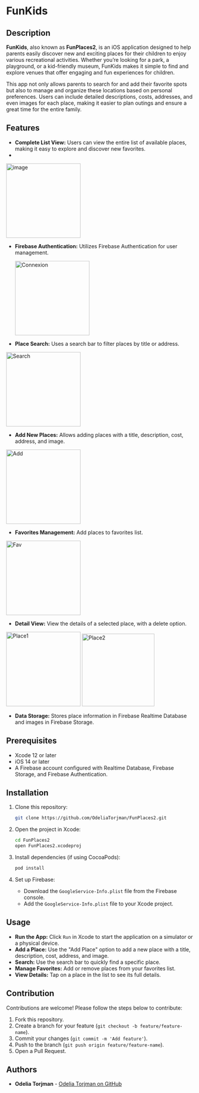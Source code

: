 # FunKids

## Description

**FunKids**, also known as **FunPlaces2**, is an iOS application designed to help parents easily discover new and exciting places for their children to enjoy various recreational activities. Whether you’re looking for a park, a playground, or a kid-friendly museum, FunKids makes it simple to find and explore venues that offer engaging and fun experiences for children.

This app not only allows parents to search for and add their favorite spots but also to manage and organize these locations based on personal preferences. Users can include detailed descriptions, costs, addresses, and even images for each place, making it easier to plan outings and ensure a great time for the entire family.

## Features

- **Complete List View:** Users can view the entire list of available places, making it easy to explore and discover new favorites.
- 
<img src="https://github.com/user-attachments/assets/1628fd66-9a4c-4bfd-9770-e34be939fa9d" alt="image" width="200">

- **Firebase Authentication:** Utilizes Firebase Authentication for user management.
  
  <img width="200" alt="Connexion" src="https://github.com/user-attachments/assets/9e23b7e2-9670-4754-bffb-f5bfcc820f0a">

- **Place Search:** Uses a search bar to filter places by title or address.
 <img width="200" alt="Search" src="https://github.com/user-attachments/assets/90741517-9baf-448e-8bf3-fa6a5d2bb6df">

- **Add New Places:** Allows adding places with a title, description, cost, address, and image.
 <img width="200" alt="Add" src="https://github.com/user-attachments/assets/5bb175d7-a34d-4a08-a8f6-562acfd8ce2b">

- **Favorites Management:** Add places to favorites list.
 <img width="200" alt="Fav" src="https://github.com/user-attachments/assets/1fefe1fb-d5c6-4ac2-8dc4-4178c2e2855c">

- **Detail View:** View the details of a selected place, with a delete option.
  
 <img width="200" alt="Place1" src="https://github.com/user-attachments/assets/d59a532c-0709-4bd1-9b49-258f31c12c0f">    <img width="195" alt="Place2" src="https://github.com/user-attachments/assets/8a58b158-40b0-41a7-a54c-2386f6b04e7f">

- **Data Storage:** Stores place information in Firebase Realtime Database and images in Firebase Storage.

## Prerequisites

- Xcode 12 or later
- iOS 14 or later
- A Firebase account configured with Realtime Database, Firebase Storage, and Firebase Authentication.

## Installation

1. Clone this repository:
    ```bash
    git clone https://github.com/OdeliaTorjman/FunPlaces2.git
    ```

2. Open the project in Xcode:
    ```bash
    cd FunPlaces2
    open FunPlaces2.xcodeproj
    ```

3. Install dependencies (if using CocoaPods):
    ```bash
    pod install
    ```

4. Set up Firebase:
   - Download the `GoogleService-Info.plist` file from the Firebase console.
   - Add the `GoogleService-Info.plist` file to your Xcode project.

## Usage

- **Run the App:** Click `Run` in Xcode to start the application on a simulator or a physical device.
- **Add a Place:** Use the "Add Place" option to add a new place with a title, description, cost, address, and image.
- **Search:** Use the search bar to quickly find a specific place.
- **Manage Favorites:** Add or remove places from your favorites list.
- **View Details:** Tap on a place in the list to see its full details.

## Contribution

Contributions are welcome! Please follow the steps below to contribute:

1. Fork this repository.
2. Create a branch for your feature (`git checkout -b feature/feature-name`).
3. Commit your changes (`git commit -m 'Add feature'`).
4. Push to the branch (`git push origin feature/feature-name`).
5. Open a Pull Request.

## Authors

- **Odelia Torjman** - [Odelia Torjman on GitHub](https://github.com/OdeliaTorjman)
